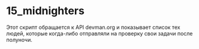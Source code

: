 # 15_midnighters

Этот скрипт обращается к API devman.org и показывает список тех людей, которые когда-либо отправляли на проверку свои задачи после полуночи.
